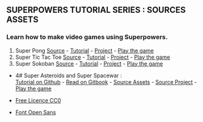 ## SUPERPOWERS TUTORIAL SERIES : SOURCES ASSETS
### Learn how to make video games using Superpowers.

1. Super Pong [Source](1SuperPong) - [Tutorial][3] - [Project][4] - [Play the game][5]
2. Super Tic Tac Toe [Source](2SuperOXO) - [Tutorial][6] - [Project][7] - [Play the game][8]
3. Super Sokoban [Source](3SuperSokoban) - [Tutorial][9] - [Project][10] - [Play the game][11]
* 4# Super Asteroids and Super Spacewar :  
[Tutorial on Github][12] - [Read on Gitbook][13] - [Source Assets](4SuperAsteroids) - [Source Project][14] - [Play the game][15]


* [Free Licence CC0][1]
* [Font Open Sans][2]

[1]: https://creativecommons.org/publicdomain/zero/1.0/
[2]: https://fr.wikipedia.org/wiki/Open_Sans
[3]: https://github.com/mseyne/superpowers-tutorials/tree/master/1SuperPong
[4]: https://github.com/mseyne/superpowers-projects/tree/master/1SuperPong
[5]: http://mseyne.itch.io/pong
[6]: https://github.com/mseyne/superpowers-tutorials/tree/master/2SuperOXO
[7]: https://github.com/mseyne/superpowers-projects/tree/master/2SuperOXO
[8]: http://mseyne.itch.io/oxo
[9]: https://github.com/mseyne/superpowers-tutorials/tree/master/3SuperSokoban
[10]: https://github.com/mseyne/superpowers-projects/tree/master/3SuperSokoban
[11]: http://mseyne.itch.io/sokoban
[12]: https://github.com/mseyne/superpowers-tutorials/tree/master/4SuperAsteroids
[13]: https://www.gitbook.com/book/mseyne/super-asteroids-and-super-spacewar/details
[14]: https://github.com/mseyne/superpowers-projects/tree/master/3SuperSokoban
[15]: http://mseyne.itch.io/sokoban
